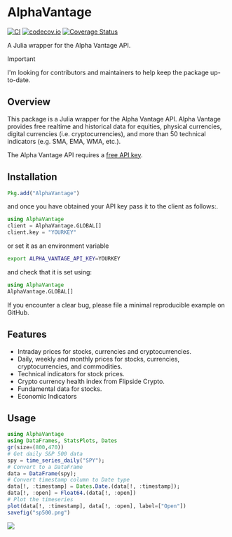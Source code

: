 # AlphaVantage

[![CI](https://github.com/ellisvalentiner/AlphaVantage.jl/actions/workflows/CI.yml/badge.svg)](https://github.com/ellisvalentiner/AlphaVantage.jl/actions/workflows/CI.yml)
[![codecov.io](http://codecov.io/github/ellisvalentiner/AlphaVantage.jl/coverage.svg?branch=master)](http://codecov.io/github/ellisvalentiner/AlphaVantage.jl?branch=master)
[![Coverage Status](https://coveralls.io/repos/github/ellisvalentiner/AlphaVantage.jl/badge.svg?branch=master)](https://coveralls.io/github/ellisvalentiner/AlphaVantage.jl?branch=master)

A Julia wrapper for the Alpha Vantage API.

> [!IMPORTANT]
> I'm looking for contributors and maintainers to help keep the package up-to-date.

## Overview

This package is a Julia wrapper for the Alpha Vantage API. Alpha Vantage provides free realtime and historical data for equities, physical currencies, digital currencies (i.e. cryptocurrencies), and more than 50 technical indicators (e.g. SMA, EMA, WMA, etc.).

The Alpha Vantage API requires a [free API key](https://www.alphavantage.co/support/#api-key).

## Installation

```julia
Pkg.add("AlphaVantage")
```
and once you have obtained your API key pass it to the client as follows:.

```julia
using AlphaVantage
client = AlphaVantage.GLOBAL[]
client.key = "YOURKEY"
```

or set it as an environment variable

```bash
export ALPHA_VANTAGE_API_KEY=YOURKEY
```

and check that it is set using:

```julia
using AlphaVantage
AlphaVantage.GLOBAL[]
```

If you encounter a clear bug, please file a minimal reproducible example on GitHub.

## Features

* Intraday prices for stocks, currencies and cryptocurrencies.
* Daily, weekly and monthly prices for stocks, currencies, cryptocurrencies, and commodities.
* Technical indicators for stock prices.
* Crypto currency health index from Flipside Crypto.
* Fundamental data for stocks.
* Economic Indicators 

## Usage

```julia
using AlphaVantage
using DataFrames, StatsPlots, Dates
gr(size=(800,470))
# Get daily S&P 500 data
spy = time_series_daily("SPY");
# Convert to a DataFrame
data = DataFrame(spy);
# Convert timestamp column to Date type
data[!, :timestamp] = Dates.Date.(data[!, :timestamp]);
data[!, :open] = Float64.(data[!, :open])
# Plot the timeseries
plot(data[!, :timestamp], data[!, :open], label=["Open"])
savefig("sp500.png")
```

![](docs/src/static/spy.png)

